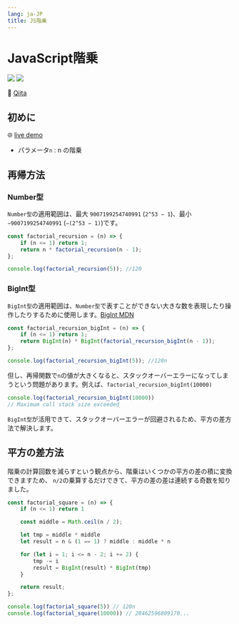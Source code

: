 ```yaml
---
lang: ja-JP
title: JS階乗
---
```


# JavaScript階乗

![](https://img.shields.io/badge/-Typescript-9ca3af.svg?logo=typescript&style=popout-square)  ![](https://img.shields.io/badge/-Javascript-9ca3af.svg?logo=javascript&style=popout-square)



📡  [Qiita](https://qiita.com/kensoz/items/223d40cab4b62a431626)



## 初めに

🌐 [live demo](https://codepen.io/kensoz/pen/dyeEqMv)
+ パラメータ`n` : n の階乗



## 再帰方法
### Number型
`Number型`の適用範囲は、最大 `9007199254740991` (`2^53 − 1`)、最小 `−9007199254740991` (`−(2^53 − 1)`)です。
```js
const factorial_recursion = (n) => {
	if (n <= 1) return 1;
	return n * factorial_recursion(n - 1);
};

console.log(factorial_recursion(5)); //120
```

### BigInt型
`BigInt型`の適用範囲は、`Number型`で表すことができない大きな数を表現したり操作したりするために使用します。[BigInt MDN](https://developer.mozilla.org/ja/docs/Web/JavaScript/Reference/Global_Objects/BigInt)
```js
const factorial_recursion_bigInt = (n) => {
	if (n <= 1) return 1;
	return BigInt(n) * BigInt(factorial_recursion_bigInt(n - 1));
};

console.log(factorial_recursion_bigInt(5)); //120n
```


但し、再帰関数で`n`の値が大きくなると、スタックオーバーエラーになってしまうという問題があります。例えば、`factorial_recursion_bigInt(10000)`
```js
console.log(factorial_recursion_bigInt(10000)) 
// Maximum call stack size exceeded
```
`BigInt型`が活用できて、スタックオーバーエラーが回避されるため、平方の差方法で解決します。



## 平方の差方法
階乗の計算回数を減らすという観点から、階乗はいくつかの平方の差の積に変換できますため、 `n/2`の乗算するだけできて、平方の差の差は連続する奇数を知りました。
```js
const factorial_square = (n) => {
	if (n <= 1) return 1

	const middle = Math.ceil(n / 2);

	let tmp = middle * middle
	let result = n & (1 == 1) ? middle : middle * n

	for (let i = 1; i <= n - 2; i += 2) {
		tmp -= i
		result = BigInt(result) * BigInt(tmp)
	}

	return result;
};

console.log(factorial_square(5)) // 120n
console.log(factorial_square(10000)) // 28462596809170...
```
